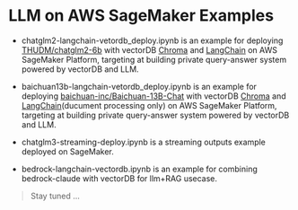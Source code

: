 # LLM on AWS SageMaker Examples
* chatglm2-langchain-vetordb_deploy.ipynb is an example for deploying [THUDM/chatglm2-6b](https://huggingface.co/THUDM/chatglm2-6b) with vectorDB [Chroma](https://docs.trychroma.com/) and [LangChain](https://python.langchain.com) on AWS SageMaker Platform, targeting at building private query-answer system powered by vectorDB and LLM.

* baichuan13b-langchain-vetordb_deploy.ipynb is an example for deploying [baichuan-inc/Baichuan-13B-Chat](https://huggingface.co/baichuan-inc/Baichuan-13B-Chat) with vectorDB [Chroma](https://docs.trychroma.com/) and [LangChain](https://python.langchain.com)(ducument processing only) on AWS SageMaker Platform, targeting at building private query-answer system powered by vectorDB and LLM.

* chatglm3-streaming-deploy.ipynb is a streaming outputs example deployed on SageMaker.  

* bedrock-langchain-vectordb.ipynb is an example for combining bedrock-claude with vectorDB for llm+RAG usecase.

> Stay tuned ...
